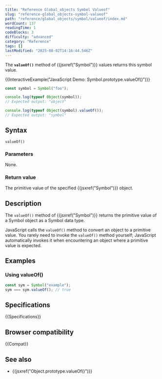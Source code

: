 ```yaml
---
title: "Reference Global_objects Symbol Valueof"
slug: "reference-global_objects-symbol-valueof"
path: "reference/global_objects/symbol/valueof/index.md"
wordCount: 137
readingTime: 1
codeBlocks: 3
difficulty: "advanced"
category: "Reference"
tags: []
lastModified: "2025-08-02T14:16:44.546Z"
---
```



The **`valueOf()`** method of {{jsxref("Symbol")}} values returns this symbol value.

{{InteractiveExample("JavaScript Demo: Symbol.prototype.valueOf()")}}

```js interactive-example
const symbol = Symbol("foo");

console.log(typeof Object(symbol));
// Expected output: "object"

console.log(typeof Object(symbol).valueOf());
// Expected output: "symbol"
```

## Syntax

```js-nolint
valueOf()
```

### Parameters

None.

### Return value

The primitive value of the specified {{jsxref("Symbol")}} object.

## Description

The `valueOf()` method of {{jsxref("Symbol")}} returns the primitive value of a Symbol object as a Symbol data type.

JavaScript calls the `valueOf()` method to convert an object to a primitive value. You rarely need to invoke the `valueOf()` method yourself; JavaScript automatically invokes it when encountering an object where a primitive value is expected.

## Examples

### Using valueOf()

```js
const sym = Symbol("example");
sym === sym.valueOf(); // true
```

## Specifications

{{Specifications}}

## Browser compatibility

{{Compat}}

## See also

- {{jsxref("Object.prototype.valueOf()")}}

